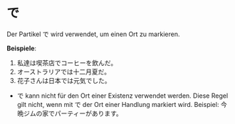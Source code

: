 ---
---
# で

Der Partikel で wird verwendet, um einen Ort zu markieren.

**Beispiele**:

1. 私達は喫茶店でコーヒーを飲んだ。
2. オーストラリアでは十二月夏だ。
3. 花子さんは日本では元気でした。

- で kann nicht für den Ort einer Existenz verwendet werden. Diese Regel gilt nicht, wenn mit で der Ort einer Handlung markiert wird. Beispiel: 今晩ジムの家でパーティーがあります。
